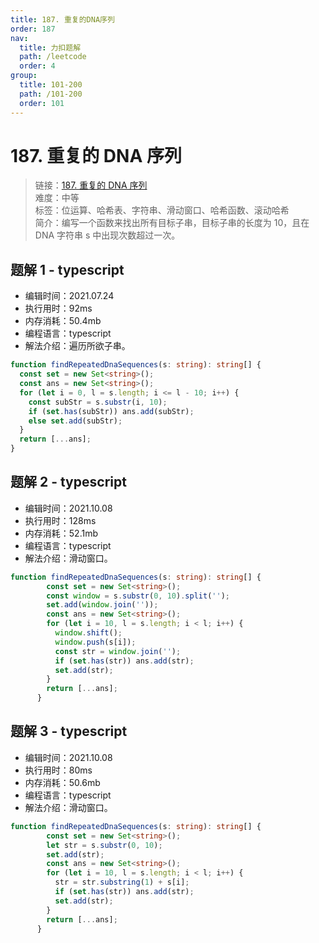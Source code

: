 ```yaml
---
title: 187. 重复的DNA序列
order: 187
nav:
  title: 力扣题解
  path: /leetcode
  order: 4
group:
  title: 101-200
  path: /101-200
  order: 101
---
```


# 187. 重复的 DNA 序列

> 链接：[187. 重复的 DNA 序列](https://leetcode-cn.com/problems/repeated-dna-sequences/)  
> 难度：中等  
> 标签：位运算、哈希表、字符串、滑动窗口、哈希函数、滚动哈希  
> 简介：编写一个函数来找出所有目标子串，目标子串的长度为 10，且在 DNA 字符串 s 中出现次数超过一次。

## 题解 1 - typescript

- 编辑时间：2021.07.24
- 执行用时：92ms
- 内存消耗：50.4mb
- 编程语言：typescript
- 解法介绍：遍历所欲子串。

```typescript
function findRepeatedDnaSequences(s: string): string[] {
  const set = new Set<string>();
  const ans = new Set<string>();
  for (let i = 0, l = s.length; i <= l - 10; i++) {
    const subStr = s.substr(i, 10);
    if (set.has(subStr)) ans.add(subStr);
    else set.add(subStr);
  }
  return [...ans];
}
```
## 题解 2 - typescript
- 编辑时间：2021.10.08
- 执行用时：128ms
- 内存消耗：52.1mb
- 编程语言：typescript
- 解法介绍：滑动窗口。
```typescript
function findRepeatedDnaSequences(s: string): string[] {
        const set = new Set<string>();
        const window = s.substr(0, 10).split('');
        set.add(window.join(''));
        const ans = new Set<string>();
        for (let i = 10, l = s.length; i < l; i++) {
          window.shift();
          window.push(s[i]);
          const str = window.join('');
          if (set.has(str)) ans.add(str);
          set.add(str);
        }
        return [...ans];
      }
```

## 题解 3 - typescript
- 编辑时间：2021.10.08
- 执行用时：80ms
- 内存消耗：50.6mb
- 编程语言：typescript
- 解法介绍：滑动窗口。
```typescript
function findRepeatedDnaSequences(s: string): string[] {
        const set = new Set<string>();
        let str = s.substr(0, 10);
        set.add(str);
        const ans = new Set<string>();
        for (let i = 10, l = s.length; i < l; i++) {
          str = str.substring(1) + s[i];
          if (set.has(str)) ans.add(str);
          set.add(str);
        }
        return [...ans];
      }
```
